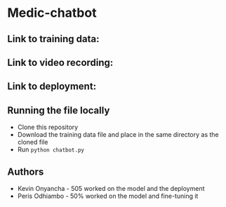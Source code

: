 # Medic-chatbot

## Link to training data: 

## Link to video recording:

## Link to deployment:

## Running the file locally
- Clone this repository
- Download the training data file and place in the same directory as the cloned file
- Run  `python chatbot.py`

## Authors
- Kevin Onyancha - 505 worked on the model and the deployment
- Peris Odhiambo - 50% worked on the model and fine-tuning it
